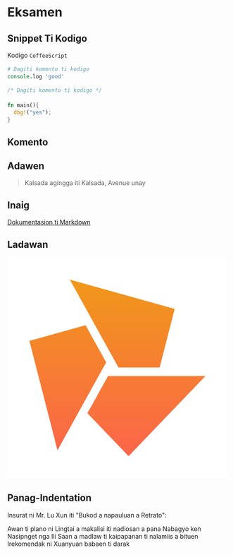 [Markdown dagiti sangalubongan a komento]:#

# Eksamen

## Snippet Ti Kodigo

Kodigo `CoffeeScript`

```coffee
# Dagiti komento ti kodigo
console.log 'good'


```

```rust
/* Dagiti komento ti kodigo */

fn main(){
  dbg!("yes");
}
```

## Komento

<!-- HTML 注释 --> 

<!-- 多行注释 --> 

## Adawen

> Kalsada agingga iti Kalsada, Avenue unay

## Inaig

[Dokumentasion ti Markdown](https://github.com/xxai-art/xxai-art-md)

## Ladawan

![xxAI.Pakabigbigan ti Brand ti Arte](https://raw.githubusercontent.com/xxai-art/web/main/file/svg/logo.svg)

## Panag-Indentation

Insurat ni Mr. Lu Xun iti "Bukod a napauluan a Retrato":

  Awan ti plano ni Lingtai a makalisi iti nadiosan a pana
  Nabagyo ken Nasipnget nga Ili
  Saan a madlaw ti kaipapanan ti nalamiis a bituen
  Irekomendak ni Xuanyuan babaen ti darak
